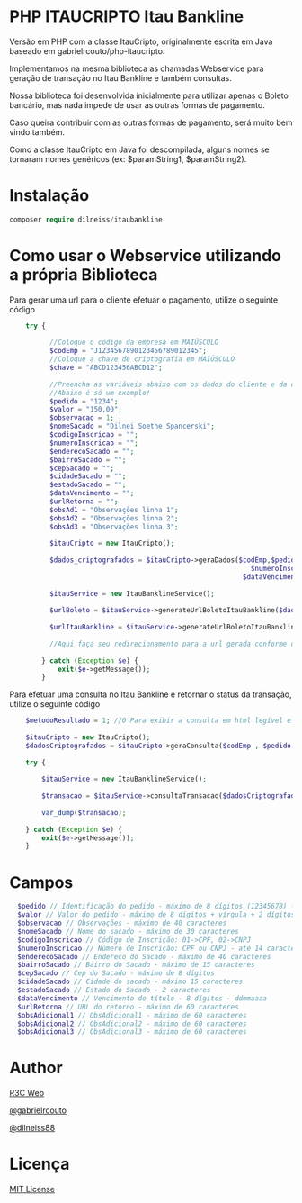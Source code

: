 PHP ITAUCRIPTO Itau Bankline
==============

Versão em PHP com a classe ItauCripto, originalmente escrita em Java baseado em gabrielrcouto/php-itaucripto.

Implementamos na mesma biblioteca as chamadas Webservice para geração de transação no Itau Bankline e também consultas.

Nossa biblioteca foi desenvolvida inicialmente para utilizar apenas o Boleto bancário, mas nada impede de usar as outras formas de pagamento.

Caso queira contribuir com as outras formas de pagamento, será muito bem vindo também.

Como a classe ItauCripto em Java foi descompilada, alguns nomes se tornaram nomes genéricos (ex: $paramString1, $paramString2).

Instalação
==============
```php
composer require dilneiss/itaubankline
```

Como usar o Webservice utilizando a própria Biblioteca
==============
Para gerar uma url para o cliente efetuar o pagamento, utilize o seguinte código
```php
	try {
			
		  //Coloque o código da empresa em MAIÚSCULO
		  $codEmp = "J1234567890123456789012345";
		  //Coloque a chave de criptografia em MAIÚSCULO
		  $chave = "ABCD123456ABCD12";
		  
		  //Preencha as variáveis abaixo com os dados do cliente e da cobrança
		  //Abaixo é só um exemplo!
		  $pedido = "1234";
		  $valor = "150,00";
		  $observacao = 1;
		  $nomeSacado = "Dilnei Soethe Spancerski";
		  $codigoInscricao = "";
		  $numeroInscricao = "";
		  $enderecoSacado = "";
		  $bairroSacado = "";
		  $cepSacado = "";
		  $cidadeSacado = "";
		  $estadoSacado = "";
		  $dataVencimento = "";
		  $urlRetorna = "";
		  $obsAd1 = "Observações linha 1";
		  $obsAd2 = "Observações linha 2";
		  $obsAd3 = "Observações linha 3";
		  
		  $itauCripto = new ItauCripto();
		  
		  $dados_criptografados = $itauCripto->geraDados($codEmp,$pedido,$valor,$observacao,$chave,$nomeSacado,$codigoInscricao,
		  													$numeroInscricao,$enderecoSacado,$bairroSacado,$cepSacado,$cidadeSacado,$estadoSacado,
													      $dataVencimento,$urlRetorna,$obsAd1,$obsAd2,$obsAd3);
													      
		  $itauService = new ItauBanklineService();
		  
		  $urlBoleto = $itauService->generateUrlBoletoItauBankline($dados_criptografados); //Utilize essa url para ir direto ao boleto bancário
		  
		  $urlItauBankline = $itauService->generateUrlBoletoItauBankline($dados_criptografados); //Utilize essa url para ir a tela do Itau Bankline e o cliente escolher a forma de pagamento
		  
		  //Aqui faça seu redirecionamento para a url gerada conforme desejado
			
		} catch (Exception $e) {
			exit($e->getMessage());
		}
```

Para efetuar uma consulta no Itau Bankline e retornar o status da transação, utilize o seguinte código
```php
	$metodoResultado = 1; //0 Para exibir a consulta em html legível e 1 para exibir a consulta em xml
	
	$itauCripto = new ItauCripto();
	$dadosCriptografados = $itauCripto->geraConsulta($codEmp , $pedido , $metodoResultado , $chave);
		
	try {
	
		$itauService = new ItauBanklineService();
		
		$transacao = $itauService->consultaTransacao($dadosCriptografados);
		
		var_dump($transacao);
		
	} catch (Exception $e) {
		exit($e->getMessage());
	}
```

Campos
==============

```php
  $pedido // Identificação do pedido - máximo de 8 dígitos (12345678) - Obrigatório  
  $valor // Valor do pedido - máximo de 8 dígitos + vírgula + 2 dígitos - 99999999,99 - Obrigatório  
  $observacao // Observações - máximo de 40 caracteres  
  $nomeSacado // Nome do sacado - máximo de 30 caracteres  
  $codigoInscricao // Código de Inscrição: 01->CPF, 02->CNPJ  
  $numeroInscricao // Número de Inscrição: CPF ou CNPJ - até 14 caracteres  
  $enderecoSacado // Endereco do Sacado - máximo de 40 caracteres  
  $bairroSacado // Bairro do Sacado - máximo de 15 caracteres  
  $cepSacado // Cep do Sacado - máximo de 8 dígitos  
  $cidadeSacado // Cidade do sacado - máximo 15 caracteres  
  $estadoSacado // Estado do Sacado - 2 caracteres  
  $dataVencimento // Vencimento do título - 8 dígitos - ddmmaaaa  
  $urlRetorna // URL do retorno - máximo de 60 caracteres  
  $obsAdicional1 // ObsAdicional1 - máximo de 60 caracteres  
  $obsAdicional2 // ObsAdicional2 - máximo de 60 caracteres  
  $obsAdicional3 // ObsAdicional3 - máximo de 60 caracteres
```

Author
==============

[R3C Web](http://www.r3c.com.br)

[@gabrielrcouto](http://www.twitter.com/gabrielrcouto)

[@dilneiss88](http://twitter.com/dilneiss88)

Licença
==============

[MIT License](http://zenorocha.mit-license.org/)
